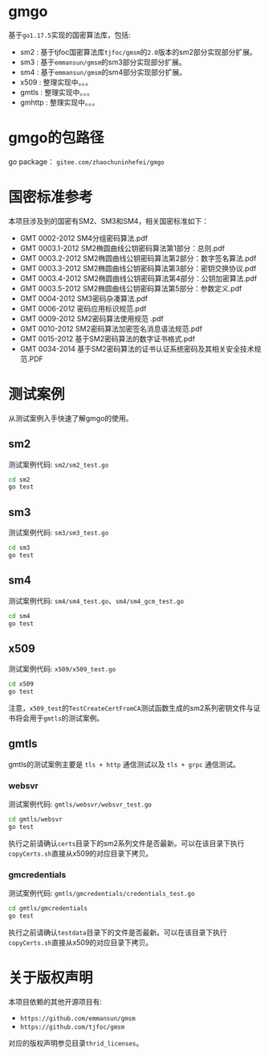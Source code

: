 gmgo
================
基于`go1.17.5`实现的国密算法库，包括:
- sm2 : 基于tjfoc国密算法库`tjfoc/gmsm`的`2.0`版本的sm2部分实现部分扩展。
- sm3 : 基于`emmansun/gmsm`的sm3部分实现部分扩展。
- sm4 : 基于`emmansun/gmsm`的sm4部分实现部分扩展。
- x509 : 整理实现中。。。
- gmtls : 整理实现中。。。
- gmhttp : 整理实现中。。。

# gmgo的包路径
go package： `gitee.com/zhaochuninhefei/gmgo`

# 国密标准参考
本项目涉及到的国密有SM2、SM3和SM4，相关国密标准如下：

- GMT 0002-2012 SM4分组密码算法.pdf
- GMT 0003.1-2012 SM2椭圆曲线公钥密码算法第1部分：总则.pdf
- GMT 0003.2-2012 SM2椭圆曲线公钥密码算法第2部分：数字签名算法.pdf
- GMT 0003.3-2012 SM2椭圆曲线公钥密码算法第3部分：密钥交换协议.pdf
- GMT 0003.4-2012 SM2椭圆曲线公钥密码算法第4部分：公钥加密算法.pdf
- GMT 0003.5-2012 SM2椭圆曲线公钥密码算法第5部分：参数定义.pdf
- GMT 0004-2012 SM3密码杂凑算法.pdf
- GMT 0006-2012 密码应用标识规范.pdf
- GMT 0009-2012 SM2密码算法使用规范 .pdf
- GMT 0010-2012 SM2密码算法加密签名消息语法规范.pdf
- GMT 0015-2012 基于SM2密码算法的数字证书格式.pdf
- GMT 0034-2014 基于SM2密码算法的证书认证系统密码及其相关安全技术规范.PDF

# 测试案例
从测试案例入手快速了解gmgo的使用。

## sm2
测试案例代码: `sm2/sm2_test.go`
```sh
cd sm2
go test

```

## sm3
测试案例代码: `sm3/sm3_test.go`
```sh
cd sm3
go test

```

## sm4
测试案例代码: `sm4/sm4_test.go`、`sm4/sm4_gcm_test.go`
```sh
cd sm4
go test

```

## x509
测试案例代码: `x509/x509_test.go`
```sh
cd x509
go test

```

注意，`x509_test`的`TestCreateCertFromCA`测试函数生成的sm2系列密钥文件与证书将会用于`gmtls`的测试案例。


## gmtls
gmtls的测试案例主要是 `tls + http` 通信测试以及 `tls + grpc` 通信测试。

### websvr
测试案例代码: `gmtls/websvr/websvr_test.go`
```sh
cd gmtls/websvr
go test

```

执行之前请确认`certs`目录下的sm2系列文件是否最新。可以在该目录下执行`copyCerts.sh`直接从x509的对应目录下拷贝。

### gmcredentials
测试案例代码: `gmtls/gmcredentials/credentials_test.go`
```sh
cd gmtls/gmcredentials
go test

```

执行之前请确认`testdata`目录下的文件是否最新。可以在该目录下执行`copyCerts.sh`直接从x509的对应目录下拷贝。

# 关于版权声明
本项目依赖的其他开源项目有:
- `https://github.com/emmansun/gmsm`
- `https://github.com/tjfoc/gmsm`

对应的版权声明参见目录`thrid_licenses`。
